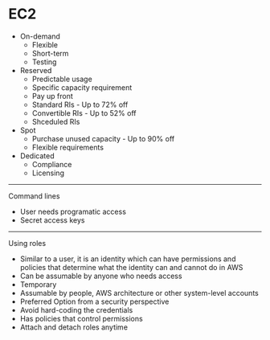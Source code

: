 # EC2
- On-demand
    - Flexible
    - Short-term
    - Testing 
- Reserved
    - Predictable usage
    - Specific capacity requirement
    - Pay up front
    - Standard RIs - Up to 72% off
    - Convertible RIs - Up to 52% off
    - Shceduled RIs
- Spot
    - Purchase unused capacity - Up to 90% off
    - Flexible requirements
- Dedicated
    - Compliance
    - Licensing
---
Command lines
- User needs programatic access
- Secret access keys
---
Using roles
- Similar to a user, it is an identity which can have permissions and policies that determine what the identity can and cannot do in AWS
- Can be assumable by anyone who needs access
- Temporary
- Assumable by people, AWS architecture or other system-level accounts
- Preferred Option from a security perspective
- Avoid hard-coding the credentials
- Has policies that control permissions
- Attach and detach roles anytime